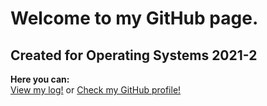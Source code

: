 
# Welcome to my GitHub page.
## Created for Operating Systems 2021-2
**Here you can:**  
[View my log!](https://github.com/aaqil-a/os212/blob/master/TXT/mylog.txt) or [Check my GitHub profile!](https://github.com/aaqil-a)</p>
